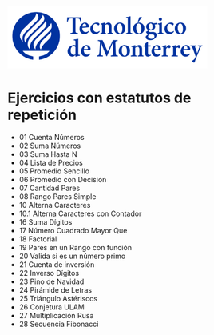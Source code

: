 ![Tec de Monterrey](images/logotecmty.png)
# Ejercicios con estatutos de repetición

- 01 Cuenta Números
- 02 Suma Números
- 03 Suma Hasta N
- 04 Lista de Precios
- 05 Promedio Sencillo
- 06 Promedio con Decision
- 07 Cantidad Pares
- 08 Rango Pares Simple
- 10 Alterna Caracteres
- 10.1 Alterna Caracteres con Contador
- 16 Suma Dígitos
- 17 Número Cuadrado Mayor Que
- 18 Factorial
- 19 Pares en un Rango con función
- 20 Valida si es un número primo
- 21 Cuenta de inversión
- 22 Inverso Dígitos
- 23 Pino de Navidad
- 24 Pirámide de Letras
- 25 Triángulo Astériscos
- 26 Conjetura ULAM
- 27 Multiplicación Rusa
- 28 Secuencia Fibonacci

